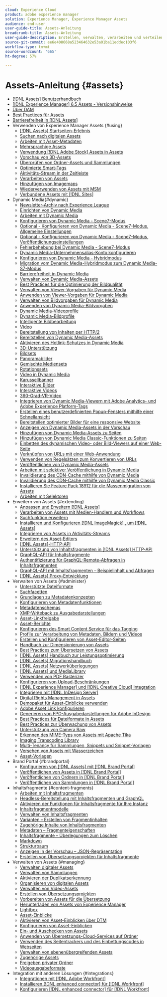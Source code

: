 ```yaml
---
cloud: Experience Cloud
product: adobe experience manager
solution: Experience Manager, Experience Manager Assets
audience: end-user
user-guide-title: Assets-Anleitung
breadcrumb-title: Assets-Anleitung
user-guide-description: Erstellen, verwalten, verarbeiten und verteilen Sie digitale Assets.
source-git-commit: ee6e408668a523464632e53a01ba11eddec103f6
workflow-type: tm+mt
source-wordcount: '665'
ht-degree: 57%

---
```



# Assets-Anleitung {#assets}

+ [[!DNL Assets] Benutzerhandbuch](home.md)
+ [[!DNL Experience Manager] 6.5 Assets - Versionshinweise](https://experienceleague.adobe.com/docs/experience-manager-65/release-notes/assets.html)
+ [Über DAM](assets.md)
+ [Best Practices für Assets](best-practices-for-assets.md)
+ [Barrierefreiheit in  [!DNL Assets]](accessibility.md)
+ Verwenden von Experience Manager Assets {#using}
   + [[!DNL Assets] Startseiten-Erlebnis](assets-home-page.md)
   + [Suchen nach digitalen Assets](search-assets.md)
   + [Arbeiten mit Asset-Metadaten](metadata.md)
   + [Mehrsprachige Assets](multilingual-assets.md)
   + [Verwendung [!DNL Adobe Stock] Assets in Assets](aem-assets-adobe-stock.md)
   + [Vorschau von 3D-Assets](previewing-3d-assets.md)
   + [Überprüfen von Ordner-Assets und Sammlungen](bulk-approval.md)
   + [Optimierte Smart-Tags](enhanced-smart-tags.md)
   + [Aktivitäts-Stream in der Zeitleiste](activity-stream.md)
   + [Verarbeiten von Assets](assets-workflow.md)
   + [Hinzufügen von Imagemaps](image-maps.md)
   + [Wiederverwenden von Assets mit MSM](reuse-assets-using-msm.md)
   + [Verbundene Assets mit [!DNL Sites]](use-assets-across-connected-assets-instances.md)
+ Dynamic Media{#dynamic}
   + [Newsletter-Archiv nach Experience League](dynamic-media-newsletter.md)
   + [Einrichten von Dynamic Media](administering-dynamic-media.md)
   + [Arbeiten mit Dynamic Media](dynamic-media.md)
   + [Konfigurieren von Dynamic Media - Scene7-Modus](config-dms7.md)
   + [Optional - Konfigurieren von Dynamic Media - Scene7-Modus, Allgemeine Einstellungen](dm-general-settings.md)
   + [Optional - Konfigurieren von Dynamic Media - Scene7-Modus, Veröffentlichungseinstellungen](dm-publish-settings.md)
   + [Fehlerbehebung bei Dynamic Media - Scene7-Modus](troubleshoot-dms7.md)
   + [Dynamic Media-Unternehmensalias-Konto konfigurieren](dm-alias-account.md)
   + [Konfigurieren von Dynamic Media - Hybridmodus](config-dynamic.md)
   + [Migration vom Dynamic Media-Hybridmodus zum Dynamic Media-S7-Modus](migrate-from-hybrid-to-dms7.md)
   + [Barrierefreiheit in Dynamic Media](accessibility-dm.md)
   + [Verwalten von Dynamic Media-Assets](managing-assets.md)
   + [Best Practices für die Optimierung der Bildqualität](best-practices-for-optimizing-the-quality-of-your-images.md)
   + [Verwalten von Viewer-Vorgaben für Dynamic Media](managing-viewer-presets.md)
   + [Anwenden von Viewer-Vorgaben für Dynamic Media](viewer-presets.md)
   + [Verwalten von Bildvorgaben für Dynamic Media](managing-image-presets.md)
   + [Anwenden von Dynamic Media-Bildvorgaben](image-presets.md)
   + [Dynamic Media-Videoprofile](video-profiles.md)
   + [Dynamic Media-Bildprofile](image-profiles.md)
   + [Intelligente Bildbearbeitung](imaging-faq.md)
   + [Video](s7-video.md)
   + [Bereitstellung von Inhalten per HTTP/2](http2.md)
   + [Bereitstellen von Dynamic Media-Assets](delivering-dynamic-media-assets.md)
   + [Aktivieren des Hotlink-Schutzes in Dynamic Media](hotlink-protection.md)
   + [3D-Unterstützung](/help/assets/assets-3d.md)
   + [Bildsets](image-sets.md)
   + [Panoramabilder](panoramic-images.md)
   + [Gemischte Mediensets](mixed-media-sets.md)
   + [Rotationssets](spin-sets.md)
   + [Video   in Dynamic Media](video.md)
   + [Karussellbanner](carousel-banners.md)
   + [Interaktive Bilder](interactive-images.md)
   + [Interaktive Videos](interactive-videos.md)
   + [360-Grad-VR-Video](/help/assets/360-video.md)
   + [Integrieren von Dynamic Media-Viewern mit Adobe Analytics- und Adobe Experience Platform-Tags](/help/assets/tags.md)
   + [Erstellen eines benutzerdefinierten Popup-Fensters mithilfe einer Schnellansicht](custom-pop-ups.md)
   + [Bereitstellen optimierter Bilder für eine responsive Website](responsive-site.md)
   + [Anzeigen von Dynamic Media-Assets in der Vorschau](previewing-assets.md)
   + [Hinzufügen von Dynamic Media-Assets zu Seiten](adding-dynamic-media-assets-to-pages.md)
   + [Hinzufügen von Dynamic Media Classic-Funktionen zu Seiten](scene7.md)
   + [Einbetten des dynamischen Video- oder Bild-Viewers auf einer Web-Seite](embed-code.md)
   + [Verknüpfen von URLs mit einer Web-Anwendung](linking-urls-to-yourwebapplication.md)
   + [Verwenden von Regelsätzen zum Konvertieren von URLs](using-rulesets-to-transform-urls.md)
   + [Veröffentlichen von Dynamic Media-Assets](publishing-dynamicmedia-assets.md)
   + [Arbeiten mit selektiver Veröffentlichung in Dynamic Media](selective-publishing.md)
   + [Invalidierung des CDN-Cache mithilfe von Dynamic Media](invalidate-cdn-cache-dynamic-media.md)
   + [Invalidierung des CDN-Cache mithilfe von Dynamic Media Classic](invalidate-cdn-cache-dm-classic.md)
   + [Installieren Sie Feature Pack 18912 für die Massenmigration von Assets](bulk-ingest-migrate.md)
   + [Arbeiten mit Selektoren](working-with-selectors.md)
+ Erweitern von Assets {#extending}
   + [Anpassen und Erweitern [!DNL Assets]](extending-assets.md)
   + [Verarbeiten von Assets mit Medien-Handlern und Workflows](media-handlers.md)
   + [Suchfunktion erweitern](searchx.md)
   + [Installieren und Konfigurieren [!DNL ImageMagick] , um [!DNL Assets]](best-practices-for-imagemagick.md)
   + [Integrieren von Assets in Aktivitäts-Streams](extending-activity-stream.md)
   + [Erweitern des Asset-Editors](asseteditorx.md)
   + [[!DNL Assets]-HTTP-API](mac-api-assets.md)
   + [Unterstützung von Inhaltsfragmenten in [!DNL Assets] HTTP-API](assets-api-content-fragments.md)
   + [GraphQL-API für Inhaltsfragmente](content-fragments/graphql-api-content-fragments.md)
   + [Authentifizierung für GraphQL-Remote-Abfragen in Inhaltsfragmenten](content-fragments/graphql-authentication-content-fragments.md)
   + [GraphQL-API mit Inhaltsfragmenten – Beispielinhalt und Abfragen](/help/assets/content-fragments/content-fragments-graphql-samples.md)
   + [[!DNL Assets] Proxy-Entwicklung](proxy.md)
+ Verwalten von Assets {#administer}
   + [Unterstützte Dateiformate](assets-formats.md)
   + [Suchfacetten](search-facets.md)
   + [Grundlagen zu Metadatenkonzepten](metadata-concepts.md)
   + [Konfigurieren von Metadatenfunktionen](metadata-config.md)
   + [Metadatenschemas](metadata-schemas.md)
   + [XMP-Writeback zu Ausgabedarstellungen](xmp-writeback.md)
   + [Asset-Linkfreigabe](link-sharing.md)
   + [Asset-Berichte](asset-reports.md)
   + [Konfigurieren des Smart Content Service für das Tagging](config-smart-tagging.md)
   + [Profile zur Verarbeitung von Metadaten, Bildern und Videos](processing-profiles.md)
   + [Erstellen und Konfigurieren von Asset-Editor-Seiten](assets-finder-editor.md)
   + [Handbuch zur Dimensionierung von Assets](assets-sizing-guide.md)
   + [Best Practices zum Übersetzen von Assets](best-practices-for-translating-assets-efficiently.md)
   + [[!DNL Assets] Handbuch zur Leistungsoptimierung](performance-tuning-guidelines.md)
   + [[!DNL Assets] Migrationshandbuch](assets-migration-guide.md)
   + [[!DNL Assets] Netzwerküberlegungen](assets-network-considerations.md)
   + [[!DNL Assets] und MediaLibrary](medialibrary.md)
   + [Verwenden von PDF Rasterizer](aem-pdf-rasterizer.md)
   + [Konfigurieren von Upload-Beschränkungen](configuring-asset-upload-restrictions.md)
   + [[!DNL Experience Manager] und [!DNL Creative Cloud] Integration](aem-cc-integration-best-practices.md)
   + [Integrieren mit  [!DNL InDesign Server]](indesign.md)
   + [Digital Rights Management in Assets](drm.md)
   + [Demopaket für Asset-Einblicke verwenden](use-demo-package-for-asset-insights.md)
   + [Adobe Asset Link konfigurieren](configure-asset-link.md)
   + [Generieren von FPO-Ausgabedarstellungen für Adobe InDesign](configure-fpo-renditions.md)
   + [Best Practices für Dateiformate in Assets](assets-file-format-best-practices.md)
   + [Best Practices zur Überwachung von Assets](assets-monitoring-best-practices.md)
   + [Unterstützung von Camera Raw](camera-raw.md)
   + [Erkennen des MIME-Typs von Assets mit Apache Tika](detect-asset-mime-type-with-tika.md)
   + [Imaging Transcoding Library](imaging-transcoding-library.md)
   + [Multi-Tenancy für Sammlungen, Snippets und Snippet-Vorlagen](multi-tenancy.md)
   + [Versehen von Assets mit Wasserzeichen](watermarking.md)
   + [Asset-Vorlagen](asset-templates.md)
+ Brand Portal {#brandportal}
   + [Konfigurieren von [!DNL Assets] mit [!DNL Brand Portal]](configure-aem-assets-with-brand-portal.md)
   + [Veröffentlichen von Assets in  [!DNL Brand Portal]](brand-portal-publish-assets.md)
   + [Veröffentlichen von Ordnern in [!DNL Brand Portal]](brand-portal-publish-folder.md)
   + [Veröffentlichen von Sammlungen in [!DNL Brand Portal]](brand-portal-publish-collection.md)
+ Inhaltsfragmente {#content-fragments}
   + [Arbeiten mit Inhaltsfragmenten](content-fragments/content-fragments.md)
   + [Headless-Bereitstellung mit Inhaltsfragmenten und GraphQL](content-fragments/content-fragments-graphql.md)
   + [Aktivieren der Funktionen für Inhaltsfragmente für Ihre Instanz](content-fragments/content-fragments-configuration-browser.md)
   + [Inhaltsfragmentmodelle](content-fragments/content-fragments-models.md)
   + [Verwalten von Inhaltsfragmenten](content-fragments/content-fragments-managing.md)
   + [Varianten – Erstellen von Fragmentinhalten](content-fragments/content-fragments-variations.md)
   + [Zugehörige Inhalte von Inhaltsfragmenten](content-fragments/content-fragments-assoc-content.md)
   + [Metadaten – Fragmenteigenschaften](content-fragments/content-fragments-metadata.md)
   + [Inhaltsfragmente – Überlegungen zum Löschen](content-fragments/content-fragments-delete.md)
   + [Markdown](content-fragments/content-fragments-markdown.md)
   + [Strukturbaum](/help/assets/content-fragments/content-fragments-structure-tree.md)
   + [Anzeigen in der Vorschau – JSON-Repräsentation](/help/assets/content-fragments/content-fragments-json-preview.md)
   + [Erstellen von Übersetzungsprojekten für Inhaltsfragmente](creating-translation-projects-for-content-fragments.md)
+ Verwalten von Assets {#managing}
   + [Verwalten digitaler Assets](manage-assets.md)
   + [Verwalten von Sammlungen](manage-collections.md)
   + [Aktivieren der Duplikatserkennung](duplicate-detection.md)
   + [Organisieren von digitalen Assets](organize-assets.md)
   + [Verwalten von Video-Assets](managing-video-assets.md)
   + [Erstellen von Übersetzungsprojekten](translation-projects.md)
   + [Vorbereiten von Assets für die Übersetzung](preparing-assets-for-translation.md)
   + [Herunterladen von Assets von Experience Manager](download-assets-from-aem.md)
   + [Lightbox](light-box.md)
   + [Asset-Einblicke](asset-insights.md)
   + [Aktivieren von Asset-Einblicken über DTM](use-dtm-for-asset-insights.md)
   + [Konfigurieren von Asset-Einblicken](configure-asset-insights.md)
   + [Ein- und Auschecken von Assets](check-out-and-submit-assets.md)
   + [Anwenden von Übersetzungs-Cloud-Services auf Ordner](transition-cloud-services.md)
   + [Verwenden des Seitentrackers und des Einbettungscodes in Webseiten](use-page-tracker.md)
   + [Verwalten von ebenenübergreifenden Assets](managing-linked-subassets.md)
   + [Zugehörige Assets](related-assets.md)
   + [Freigeben privater Ordner](private-folder.md)
   + [Videoausgabeformate](video-renditions.md)
+ Integration mit anderen Lösungen {#integrations}
   + [Integrationen mit [!DNL Adobe Workfront]](workfront-integrations.md)
   + [Installieren [!DNL enhanced connector] für [!DNL Workfront]](workfront-connector-install.md)
   + [Konfigurieren [!DNL enhanced connector] für [!DNL Workfront]](workfront-connector-configure.md)
